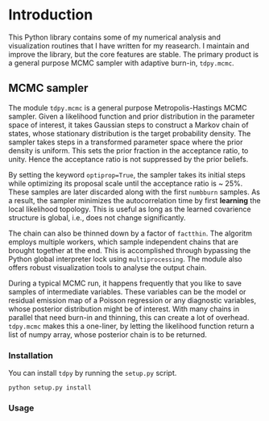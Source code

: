 # Introduction
This Python library contains some of my numerical analysis and visualization routines that I have written for my reasearch. I maintain and improve the library, but the core features are stable. The primary product is a general purpose MCMC sampler with adaptive burn-in, `tdpy.mcmc`.

## MCMC sampler
The module `tdpy.mcmc` is a general purpose Metropolis-Hastings MCMC sampler. Given a likelihood function and prior distribution in the parameter space of interest, it takes Gaussian steps to construct a Markov chain of states, whose stationary distribution is the target probability density. The sampler takes steps in a transformed parameter space where the prior density is uniform. This sets the prior fraction in the acceptance ratio, to unity. Hence the acceptance ratio is not suppressed by the prior beliefs.

By setting the keyword `optiprop=True`, the sampler takes its initial steps while optimizing its proposal scale until the acceptance ratio is ~ 25%. These samples are later discarded along with the first `numbburn` samples. As a result, the sampler minimizes the autocorrelation time by first **learning** the local likelihood topology. This is useful as long as the learned covarience structure is global, i.e., does not change significantly.

The chain can also be thinned down by a factor of `factthin`. The algoritm employs multiple workers, which sample independent chains that are brought together at the end. This is accomplished through bypassing the Python global interpreter lock using `multiprocessing`. The module also offers robust visualization tools to analyse the output chain.

During a typical MCMC run, it happens frequently that you like to save samples of intermediate variables. These variables can be the model or residual emission map of a Poisson regression or any diagnostic variables, whose posterior distribution might be of interest. With many chains in parallel that need burn-in and thinning, this can create a lot of overhead. `tdpy.mcmc` makes this a one-liner, by letting the likelihood function return a list of numpy array, whose posterior chain is to be returned.


### Installation

You can install `tdpy` by running the `setup.py` script.
```
python setup.py install
```

### Usage

```
```


